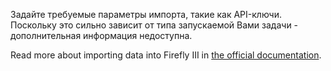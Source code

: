 Задайте требуемые параметры импорта, такие как API-ключи. Поскольку это сильно зависит от типа запускаемой Вами задачи - дополнительная информация недоступна.

Read more about importing data into Firefly III in [the official documentation](https://firefly-iii.readthedocs.io/en/latest/).